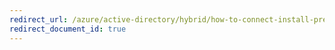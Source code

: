 ```yaml
---
redirect_url: /azure/active-directory/hybrid/how-to-connect-install-prerequisites
redirect_document_id: true
---
```

